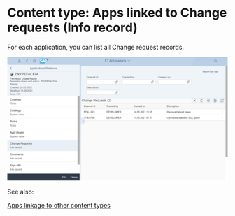 # Content type: Apps linked to Change requests (Info record)

For each application, you can list all Change request records.

[![](res/app-change-req.png)](res/app-change-req.png)

See also:

[Apps linkage to other content types](apps.md#linkage-to-other-content-types)